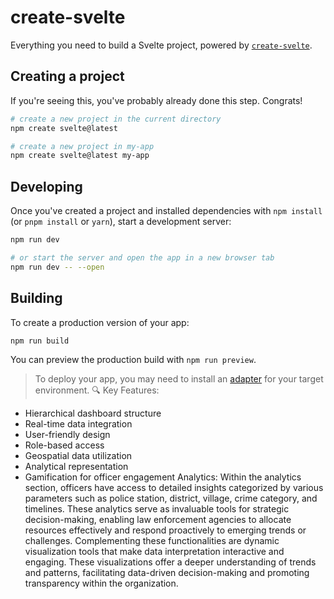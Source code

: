# create-svelte

Everything you need to build a Svelte project, powered by [`create-svelte`](https://github.com/sveltejs/kit/tree/main/packages/create-svelte).

## Creating a project

If you're seeing this, you've probably already done this step. Congrats!

```bash
# create a new project in the current directory
npm create svelte@latest

# create a new project in my-app
npm create svelte@latest my-app
```

## Developing

Once you've created a project and installed dependencies with `npm install` (or `pnpm install` or `yarn`), start a development server:

```bash
npm run dev

# or start the server and open the app in a new browser tab
npm run dev -- --open
```

## Building

To create a production version of your app:

```bash
npm run build
```

You can preview the production build with `npm run preview`.

> To deploy your app, you may need to install an [adapter](https://kit.svelte.dev/docs/adapters) for your target environment.
🔍 Key Features:
- Hierarchical dashboard structure
- Real-time data integration
- User-friendly design
- Role-based access
- Geospatial data utilization
- Analytical representation
- Gamification for officer engagement
  Analytics:
    Within the analytics section, officers have access to detailed insights categorized by various parameters such as police station, district, village, crime category, and timelines.        These analytics serve as invaluable tools for strategic decision-making, enabling law enforcement agencies to allocate resources effectively and respond proactively to emerging           trends or challenges.
Complementing these functionalities are dynamic visualization tools that make data interpretation interactive and engaging. These visualizations offer a deeper understanding of trends and patterns, facilitating data-driven decision-making and promoting transparency within the organization.
